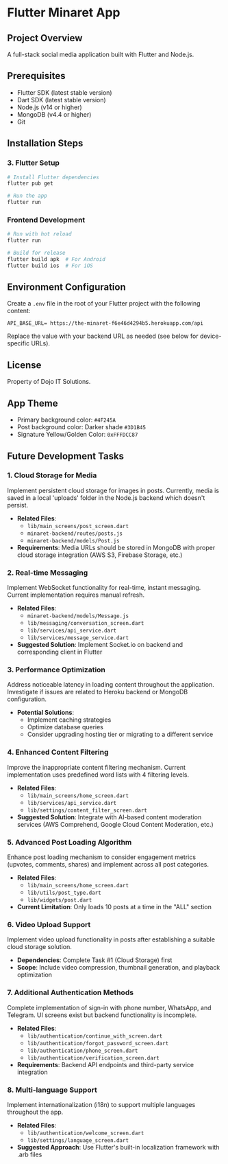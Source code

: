 # Flutter Minaret App

## Project Overview
A full-stack social media application built with Flutter and Node.js.

## Prerequisites
- Flutter SDK (latest stable version)
- Dart SDK (latest stable version)
- Node.js (v14 or higher)
- MongoDB (v4.4 or higher)
- Git

## Installation Steps



### 3. Flutter Setup
```bash
# Install Flutter dependencies
flutter pub get

# Run the app
flutter run
```

### Frontend Development
```bash
# Run with hot reload
flutter run

# Build for release
flutter build apk  # For Android
flutter build ios  # For iOS
```

## Environment Configuration

Create a `.env` file in the root of your Flutter project with the following content:

```
API_BASE_URL= https://the-minaret-f6e46d4294b5.herokuapp.com/api
```

Replace the value with your backend URL as needed (see below for device-specific URLs).


## License
Property of Dojo IT Solutions.


## App Theme
- Primary background color: `#4F245A`
- Post background color: Darker shade `#3D1B45`
- Signature Yellow/Golden Color: `0xFFFDCC87`

## Future Development Tasks

### 1. Cloud Storage for Media
Implement persistent cloud storage for images in posts. Currently, media is saved in a local 'uploads' folder in the Node.js backend which doesn't persist.
- **Related Files**: 
  - `lib/main_screens/post_screen.dart`
  - `minaret-backend/routes/posts.js`
  - `minaret-backend/models/Post.js`
- **Requirements**: Media URLs should be stored in MongoDB with proper cloud storage integration (AWS S3, Firebase Storage, etc.)

### 2. Real-time Messaging
Implement WebSocket functionality for real-time, instant messaging. Current implementation requires manual refresh.
- **Related Files**:
  - `minaret-backend/models/Message.js`
  - `lib/messaging/conversation_screen.dart`
  - `lib/services/api_service.dart`
  - `lib/services/message_service.dart`
- **Suggested Solution**: Implement Socket.io on backend and corresponding client in Flutter

### 3. Performance Optimization
Address noticeable latency in loading content throughout the application. Investigate if issues are related to Heroku backend or MongoDB configuration.
- **Potential Solutions**:
  - Implement caching strategies
  - Optimize database queries
  - Consider upgrading hosting tier or migrating to a different service

### 4. Enhanced Content Filtering
Improve the inappropriate content filtering mechanism. Current implementation uses predefined word lists with 4 filtering levels.
- **Related Files**:
  - `lib/main_screens/home_screen.dart`
  - `lib/services/api_service.dart`
  - `lib/settings/content_filter_screen.dart`
- **Suggested Solution**: Integrate with AI-based content moderation services (AWS Comprehend, Google Cloud Content Moderation, etc.)

### 5. Advanced Post Loading Algorithm
Enhance post loading mechanism to consider engagement metrics (upvotes, comments, shares) and implement across all post categories.
- **Related Files**:
  - `lib/main_screens/home_screen.dart`
  - `lib/utils/post_type.dart`
  - `lib/widgets/post.dart`
- **Current Limitation**: Only loads 10 posts at a time in the "ALL" section

### 6. Video Upload Support
Implement video upload functionality in posts after establishing a suitable cloud storage solution.
- **Dependencies**: Complete Task #1 (Cloud Storage) first
- **Scope**: Include video compression, thumbnail generation, and playback optimization

### 7. Additional Authentication Methods
Complete implementation of sign-in with phone number, WhatsApp, and Telegram. UI screens exist but backend functionality is incomplete.
- **Related Files**:
  - `lib/authentication/continue_with_screen.dart`
  - `lib/authentication/forgot_password_screen.dart`
  - `lib/authentication/phone_screen.dart`
  - `lib/authentication/verification_screen.dart`
- **Requirements**: Backend API endpoints and third-party service integration

### 8. Multi-language Support
Implement internationalization (i18n) to support multiple languages throughout the app.
- **Related Files**:
  - `lib/authentication/welcome_screen.dart`
  - `lib/settings/language_screen.dart`
- **Suggested Approach**: Use Flutter's built-in localization framework with .arb files






